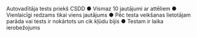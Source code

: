 Autovadītāja tests priekš CSDD
● Vismaz 10 jautājumi ar attēliem
● Vienlaicīgi redzams tikai viens jautājums
● Pēc testa veikšanas lietotājam parāda vai tests ir
nokārtots un cik kļūdu bijis
● Testam ir laika ierobežojums
